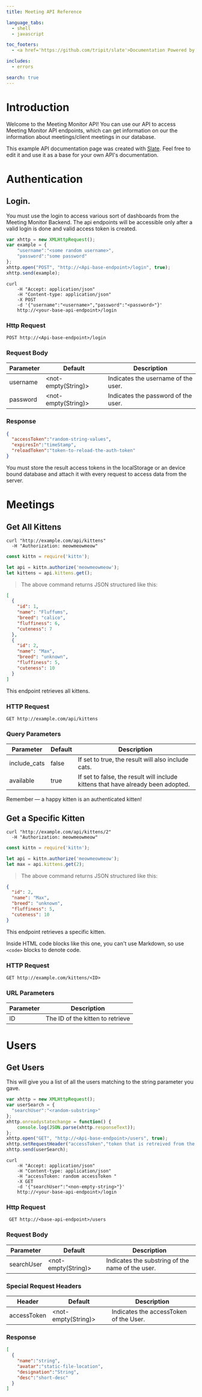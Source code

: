 ```yaml
---
title: Meeting API Reference

language_tabs:
  - shell
  - javascript

toc_footers:
  - <a href='https://github.com/tripit/slate'>Documentation Powered by Slate</a>

includes:
  - errors

search: true
---
```


# Introduction

Welcome to the Meeting Monitor API! You can use our API to access Meeting Monitor API endpoints, which can get information on our the information about meetings/client meetings in our database.


This example API documentation page was created with [Slate](https://github.com/tripit/slate). Feel free to edit it and use it as a base for your own API's documentation.

# Authentication

## Login.

You must use the login to access various sort of dashboards from the Meeting Monitor Backend.
The api endpoints will be accessible only after a valid login is done and valid access token is created.

````javascript
var xhttp = new XMLHttpRequest();
var example = {
    "username":"<some random username>",
    "password":"some password"
};
xhttp.open("POST", "http://<Api-base-endpoint>/login", true);
xhttp.send(example);
````
```shell
curl 
    -H "Accept: application/json" 
    -H "Content-type: application/json" 
    -X POST 
    -d '{"username":"<username>","password":"<password>"}' 
    http://<your-base-api-endpoint>/login
```


### Http Request

` POST http://<Api-base-endpoint>/login `

### Request Body

Parameter | Default | Description
--------- | ------- | -----------
username | <not-empty(String)> | Indicates the username of the user.
password | <not-empty(String)> | Indicates the password of the user.

### Response 

```json
{
  "accessToken":"random-string-values",
  "expiresIn":"timeStamp",
  "reloadToken":"token-to-reload-the-auth-token"
}
```

<aside class="notice">
You must store the result access tokens in the localStorage or an device bound database and attach it with every request to access data from the server.
</aside>

# Meetings

## Get All Kittens


```shell
curl "http://example.com/api/kittens"
  -H "Authorization: meowmeowmeow"
```

```javascript
const kittn = require('kittn');

let api = kittn.authorize('meowmeowmeow');
let kittens = api.kittens.get();
```

> The above command returns JSON structured like this:

```json
[
  {
    "id": 1,
    "name": "Fluffums",
    "breed": "calico",
    "fluffiness": 6,
    "cuteness": 7
  },
  {
    "id": 2,
    "name": "Max",
    "breed": "unknown",
    "fluffiness": 5,
    "cuteness": 10
  }
]
```

This endpoint retrieves all kittens.

### HTTP Request

`GET http://example.com/api/kittens`

### Query Parameters

Parameter | Default | Description
--------- | ------- | -----------
include_cats | false | If set to true, the result will also include cats.
available | true | If set to false, the result will include kittens that have already been adopted.

<aside class="success">
Remember — a happy kitten is an authenticated kitten!
</aside>

## Get a Specific Kitten

```shell
curl "http://example.com/api/kittens/2"
  -H "Authorization: meowmeowmeow"
```

```javascript
const kittn = require('kittn');

let api = kittn.authorize('meowmeowmeow');
let max = api.kittens.get(2);
```

> The above command returns JSON structured like this:

```json
{
  "id": 2,
  "name": "Max",
  "breed": "unknown",
  "fluffiness": 5,
  "cuteness": 10
}
```

This endpoint retrieves a specific kitten.

<aside class="warning">Inside HTML code blocks like this one, you can't use Markdown, so use <code>&lt;code&gt;</code> blocks to denote code.</aside>

### HTTP Request

`GET http://example.com/kittens/<ID>`

### URL Parameters

Parameter | Description
--------- | -----------
ID | The ID of the kitten to retrieve

# Users

## Get Users
This will give you a list of all the users matching to the string parameter you gave.

```javascript
var xhttp = new XMLHttpRequest();
var userSearch = {
  "searchUser":"<random-substring>"  
};
xhttp.onreadystatechange = function() {
    console.log(JSON.parse(xhttp.responseText));
};
xhttp.open("GET", "http://<Api-base-endpoint>/users", true);
xhttp.setRequestHeader("accessToken","token that is retreived from the inbound database")
xhttp.send(userSearch);
```
```shell
curl 
    -H "Accept: application/json" 
    -H "Content-type: application/json"
    -H "accessToken: random accessToken "
    -X GET 
    -d '{"searchUser":"<non-empty-string>"}' 
    http://<your-base-api-endpoint>/login
```

### Http Request

` GET http://<base-api-endpoint>/users`

### Request Body

Parameter | Default | Description
--------- | ------- | -----------
searchUser | <not-empty(String)> | Indicates the substring of the name of the user.

### Special Request Headers

Header | Default | Description
--------- | ------- | -----------
accessToken | <not-empty(String)> | Indicates the accessToken of the User.


### Response

```json
[
  {
    "name":"string",
    "avatar":"static-file-location",
    "designation":"String",
    "desc":"short-desc"
  }
]
```
